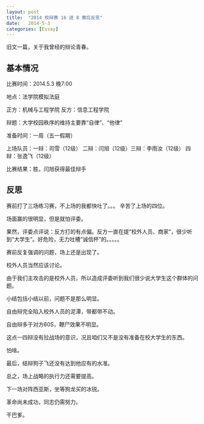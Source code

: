 ```yaml
---
layout: post
title:  "2014 校辩赛 16 进 8 赛后反思"
date:   2014-5-3
categories: [Essay]
---
```

旧文一篇，关于我曾经的辩论青春。

## 基本情况

比赛时间：2014.5.3 晚7:00

地点：法学院模拟法庭

正方：机械与工程学院  反方：信息工程学院

辩题：大学校园秩序的维持主要靠“自律”、“他律”

准备时间：一周（五一假期）

上场队员：一辩：司雪（12级） 二辩：闫旭（12级）三辩：李雨汝（12级） 四辩：张逸飞（12级）

比赛结果：胜，闫旭获得最佳辩手

## 反思

赛前打了三场练习赛，不上场的我都快吐了。。。
辛苦了上场的四位。


场面赢的很明显，但是就怕评委。

果然，评委点评说：反方打的有点偏。反方一直在提“校外人员、商家”，很少听到“大学生”。好危险，无力吐槽“诚信杯”的。。。。。



赛前反复强调的问题，场上还是出现了。

校外人员当然应该讨论。

由于我们主攻击的是校外人员，所以造成评委听到我们很少说大学生这个群体的问题。

小结包括小结以前，问题不是那么明显。

自由辩完全陷入校外人员的泥潭，带都带不动。

自由辩多于对方60S，鞭尸效果不明显。

这点一四辩没有拉战场的意识，况且咱们又不是没有准备在校大学生的东西。

怕啥。



最后，结辩狗子飞还没有达到他应有的水准。



总之，场上战略的执行力还需要提高。



下一场对阵西亚斯，坐等狗龙买的冰锐。

革命尚未成功，同志仍需努力。

干巴爹。

